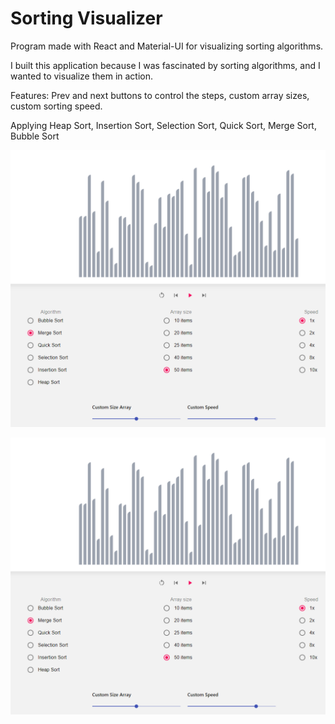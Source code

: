 # Sorting Visualizer 


 Program made with React and Material-UI for visualizing sorting algorithms. 

I built this application because I was fascinated by sorting algorithms, and I wanted to visualize them in action. 

Features: Prev and next buttons to control the steps, custom array sizes, custom sorting speed.  

Applying Heap Sort, Insertion Sort, Selection Sort, Quick Sort, Merge Sort, Bubble Sort  


![Sorting Visalizer](/public/images/sorting-visualizer-1.png)

![Quick Sort](/public/images/sorting-visualizer-1.png)
